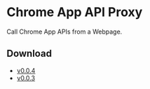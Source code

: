 # Chrome App API Proxy
Call Chrome App APIs from a Webpage.

## Download
* [v0.0.4](https://github.com/wotjs/chrome-app-api-proxy/raw/master/build/chrome-api-proxy-v0.0.4.crx)
* [v0.0.3](https://github.com/wotjs/chrome-app-api-proxy/raw/master/build/chrome-api-proxy-v0.0.3.crx)
